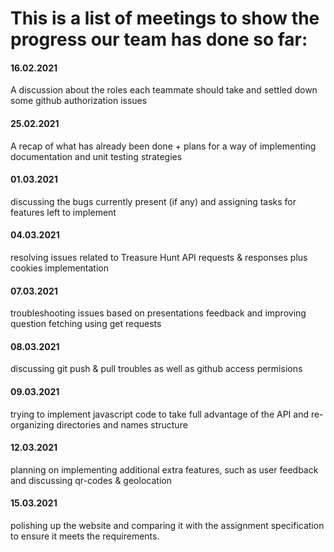 # This is a list of meetings to show the progress our team has done so far:



#### 16.02.2021

A discussion about the roles each teammate should take
and settled down some github authorization issues


#### 25.02.2021

A recap of what has already been done + plans for a way
of implementing documentation and unit testing strategies


#### 01.03.2021

discussing the bugs currently present (if any)
and assigning tasks for features left to implement


#### 04.03.2021

resolving issues related to Treasure Hunt API requests & responses
plus cookies implementation


#### 07.03.2021

troubleshooting issues based on presentations feedback
and improving question fetching using get requests


#### 08.03.2021

discussing git push & pull troubles as well as github access permisions


#### 09.03.2021

trying to implement javascript code to take full advantage of the API
and re-organizing directories and names structure


#### 12.03.2021

planning on implementing additional extra features, such as user feedback
and discussing qr-codes & geolocation


#### 15.03.2021

polishing up the website and comparing it with the assignment
specification to ensure it meets the requirements.
